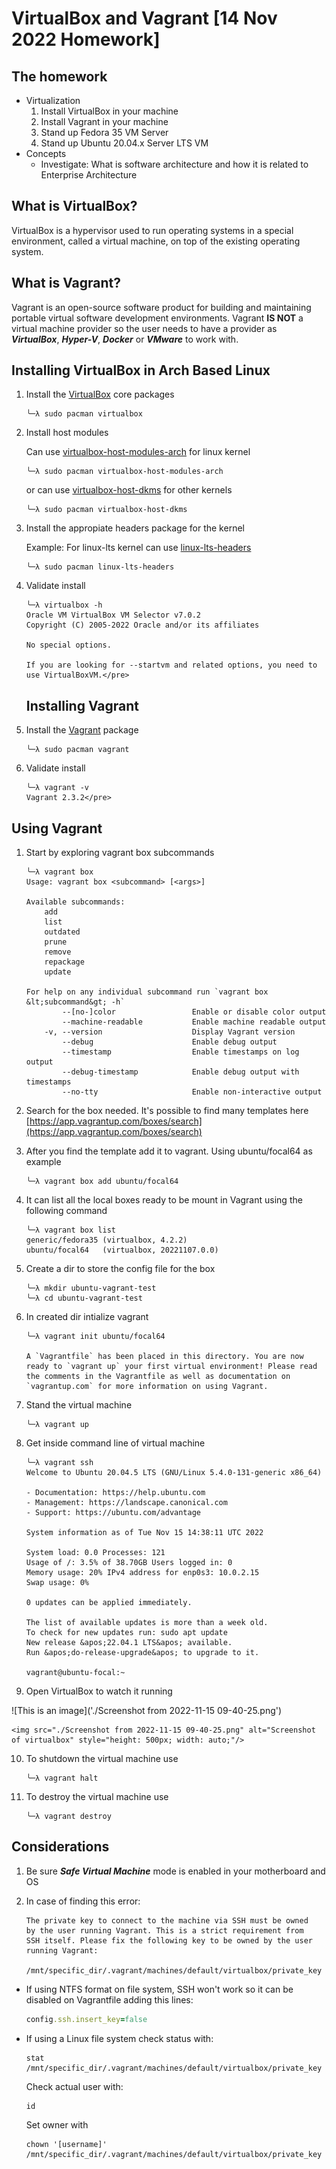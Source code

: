 # VirtualBox and Vagrant [14 Nov 2022 Homework]

## The homework

- Virtualization
  1. Install VirtualBox in your machine
  2. Install Vagrant in your machine
  3. Stand up Fedora 35 VM Server
  4. Stand up Ubuntu 20.04.x Server LTS VM
- Concepts
  - Investigate: What is software architecture and how it is related to Enterprise Architecture

## What is VirtualBox?

VirtualBox is a hypervisor used to run operating systems in a special environment, called a virtual machine, on top of the existing operating system.

## What is Vagrant?

Vagrant is an open-source software product for building and maintaining portable virtual software development environments. Vagrant **IS NOT** a virtual machine provider so the user needs to have a provider as **_VirtualBox_**, **_Hyper-V_**, **_Docker_** or **_VMware_** to work with.

## Installing VirtualBox in Arch Based Linux

1. Install the [VirtualBox](https://archlinux.org/packages/?name=virtualbox) core packages

   ```
   ╰─λ sudo pacman virtualbox
   ```

2. Install host modules

   Can use [virtualbox-host-modules-arch](https://archlinux.org/packages/?name=virtualbox-host-modules-arch) for linux kernel

   ```
   ╰─λ sudo pacman virtualbox-host-modules-arch
   ```

   or can use [virtualbox-host-dkms](https://archlinux.org/packages/?name=virtualbox-host-dkms) for other kernels

   ```
   ╰─λ sudo pacman virtualbox-host-dkms
   ```

3. Install the appropiate headers package for the kernel

   Example: For linux-lts kernel can use [linux-lts-headers](https://archlinux.org/packages/?name=linux-lts-headers)

   ```
   ╰─λ sudo pacman linux-lts-headers
   ```

4. Validate install

   ```
   ╰─λ virtualbox -h
   Oracle VM VirtualBox VM Selector v7.0.2
   Copyright (C) 2005-2022 Oracle and/or its affiliates

   No special options.

   If you are looking for --startvm and related options, you need to use VirtualBoxVM.</pre>
   ```

   ## Installing Vagrant

5. Install the [Vagrant](https://archlinux.org/packages/?name=vagrant) package
   ```
   ╰─λ sudo pacman vagrant
   ```
6. Validate install
   ```
   ╰─λ vagrant -v
   Vagrant 2.3.2</pre>
   ```

## Using Vagrant

1. Start by exploring vagrant box subcommands

   ```
   ╰─λ vagrant box
   Usage: vagrant box <subcommand> [<args>]

   Available subcommands:
       add
       list
       outdated
       prune
       remove
       repackage
       update

   For help on any individual subcommand run `vagrant box &lt;subcommand&gt; -h`
           --[no-]color                 Enable or disable color output
           --machine-readable           Enable machine readable output
       -v, --version                    Display Vagrant version
           --debug                      Enable debug output
           --timestamp                  Enable timestamps on log output
           --debug-timestamp            Enable debug output with timestamps
           --no-tty                     Enable non-interactive output
   ```

2. Search for the box needed. It's possible to find many templates here [https://app.vagrantup.com/boxes/search](https://app.vagrantup.com/boxes/search)

3. After you find the template add it to vagrant. Using ubuntu/focal64 as example

   ```
   ╰─λ vagrant box add ubuntu/focal64
   ```

4. It can list all the local boxes ready to be mount in Vagrant using the following command

   ```
   ╰─λ vagrant box list
   generic/fedora35 (virtualbox, 4.2.2)
   ubuntu/focal64   (virtualbox, 20221107.0.0)
   ```

5. Create a dir to store the config file for the box

   ```
   ╰─λ mkdir ubuntu-vagrant-test
   ╰─λ cd ubuntu-vagrant-test
   ```

6. In created dir intialize vagrant

   ```
   ╰─λ vagrant init ubuntu/focal64

   A `Vagrantfile` has been placed in this directory. You are now
   ready to `vagrant up` your first virtual environment! Please read
   the comments in the Vagrantfile as well as documentation on
   `vagrantup.com` for more information on using Vagrant.
   ```

7. Stand the virtual machine
   ```
   ╰─λ vagrant up
   ```
8. Get inside command line of virtual machine

   ```
   ╰─λ vagrant ssh
   Welcome to Ubuntu 20.04.5 LTS (GNU/Linux 5.4.0-131-generic x86_64)

   - Documentation: https://help.ubuntu.com
   - Management: https://landscape.canonical.com
   - Support: https://ubuntu.com/advantage

   System information as of Tue Nov 15 14:38:11 UTC 2022

   System load: 0.0 Processes: 121
   Usage of /: 3.5% of 38.70GB Users logged in: 0
   Memory usage: 20% IPv4 address for enp0s3: 10.0.2.15
   Swap usage: 0%

   0 updates can be applied immediately.

   The list of available updates is more than a week old.
   To check for new updates run: sudo apt update
   New release &apos;22.04.1 LTS&apos; available.
   Run &apos;do-release-upgrade&apos; to upgrade to it.

   vagrant@ubuntu-focal:~
   ```

9. Open VirtualBox to watch it running

![This is an image]('./Screenshot from 2022-11-15 09-40-25.png')

    <img src="./Screenshot from 2022-11-15 09-40-25.png" alt="Screenshot of virtualbox" style="height: 500px; width: auto;"/>

10. To shutdown the virtual machine use
    ```
    ╰─λ vagrant halt
    ```
11. To destroy the virtual machine use
    ```
    ╰─λ vagrant destroy
    ```

## Considerations

1.  Be sure **_Safe Virtual Machine_** mode is enabled in your motherboard and OS
2.  In case of finding this error:

    ```
    The private key to connect to the machine via SSH must be owned
    by the user running Vagrant. This is a strict requirement from
    SSH itself. Please fix the following key to be owned by the user
    running Vagrant:

    /mnt/specific_dir/.vagrant/machines/default/virtualbox/private_key
    ```

- If using NTFS format on file system, SSH won't work so it can be disabled on Vagrantfile adding this lines:

  ```ruby
  config.ssh.insert_key=false
  ```

- If using a Linux file system check status with:

  ```
  stat /mnt/specific_dir/.vagrant/machines/default/virtualbox/private_key
  ```

  Check actual user with:

  ```
  id
  ```

  Set owner with

  ```
  chown '[username]' /mnt/specific_dir/.vagrant/machines/default/virtualbox/private_key
  ```
